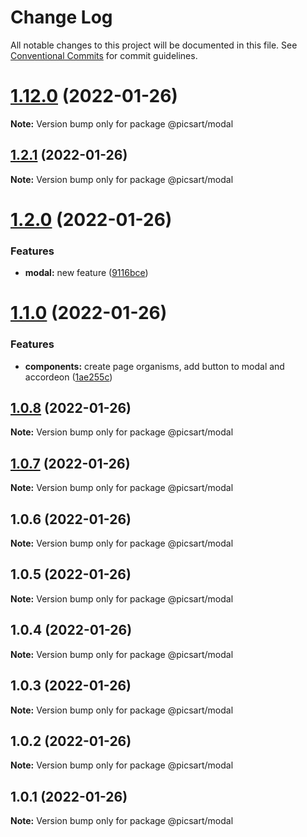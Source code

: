 # Change Log

All notable changes to this project will be documented in this file.
See [Conventional Commits](https://conventionalcommits.org) for commit guidelines.

# [1.12.0](https://github.com/har-sargis/lerna/compare/v1.11.0...v1.12.0) (2022-01-26)

**Note:** Version bump only for package @picsart/modal





## [1.2.1](https://github.com/har-sargis/lerna/compare/@picsart/modal@1.2.0...@picsart/modal@1.2.1) (2022-01-26)

**Note:** Version bump only for package @picsart/modal





# [1.2.0](https://github.com/har-sargis/lerna/compare/@picsart/modal@1.1.0...@picsart/modal@1.2.0) (2022-01-26)


### Features

* **modal:** new feature ([9116bce](https://github.com/har-sargis/lerna/commit/9116bcee3fb5e9caa31442c96f5e37d79bd9c3a8))





# [1.1.0](https://github.com/har-sargis/lerna/compare/@picsart/modal@1.0.8...@picsart/modal@1.1.0) (2022-01-26)


### Features

* **components:** create page organisms, add button to modal and accordeon ([1ae255c](https://github.com/har-sargis/lerna/commit/1ae255c6874ba77b4c71645975dafa402ef5d0c0))





## [1.0.8](https://github.com/har-sargis/lerna/compare/@picsart/modal@1.0.7...@picsart/modal@1.0.8) (2022-01-26)

**Note:** Version bump only for package @picsart/modal





## [1.0.7](https://github.com/har-sargis/lerna/compare/@picsart/modal@1.0.6...@picsart/modal@1.0.7) (2022-01-26)

**Note:** Version bump only for package @picsart/modal





## 1.0.6 (2022-01-26)

**Note:** Version bump only for package @picsart/modal





## 1.0.5 (2022-01-26)

**Note:** Version bump only for package @picsart/modal





## 1.0.4 (2022-01-26)

**Note:** Version bump only for package @picsart/modal





## 1.0.3 (2022-01-26)

**Note:** Version bump only for package @picsart/modal





## 1.0.2 (2022-01-26)

**Note:** Version bump only for package @picsart/modal





## 1.0.1 (2022-01-26)

**Note:** Version bump only for package @picsart/modal
